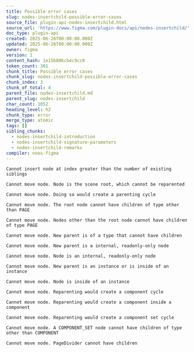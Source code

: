 ```yaml
---
title: Possible error cases
slug: nodes-insertchild-possible-error-cases
source_file: plugin-api-nodes-insertchild.html
source_url: 'https://www.figma.com/plugin-docs/api/nodes-insertchild/'
doc_type: plugin-api
created: 2025-06-26T00:00:00.000Z
updated: 2025-06-26T00:00:00.000Z
owner: figma
version: 1
content_hash: 1e15b806cb4c9cc0
token_count: 301
chunk_title: Possible error cases
chunk_slug: nodes-insertchild-possible-error-cases
chunk_index: 3
chunk_of_total: 4
parent_file: nodes-insertchild.md
parent_slug: nodes-insertchild
char_count: 1052
heading_level: h2
chunk_type: error
merge_type: atomic
tags: []
sibling_chunks:
  - nodes-insertchild-introduction
  - nodes-insertchild-signature-parameters
  - nodes-insertchild-remarks
compiler: noos-figma
---
```


`Cannot insert node at index greater than the number of existing siblings`

`Cannot move node. Node is the scene root, which cannot be reparented`

`Cannot move node. Doing so would create a parenting cycle`

`Cannot move node. The root node cannot have children of type other than PAGE`

`Cannot move node. Nodes other than the root node cannot have children of type PAGE`

`Cannot move node. New parent is of a type that cannot have children`

`Cannot move node. New parent is a internal, readonly-only node`

`Cannot move node. Node is an internal, readonly-only node`

`Cannot move node. New parent is an instance or is inside of an instance`

`Cannot move node. Node is inside of an instance`

`Cannot move node. Reparenting would create a component cycle`

`Cannot move node. Reparenting would create a component inside a component`

`Cannot move node. Reparenting would create a component set cycle`

`Cannot move node. A COMPONENT_SET node cannot have children of type other than COMPONENT`

`Cannot move node. PageDivider cannot have children`
